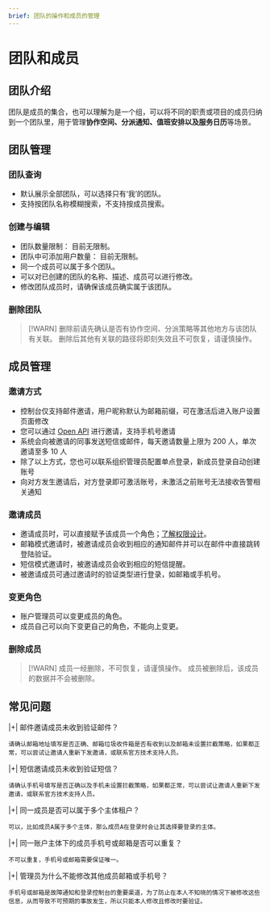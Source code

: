 ```yaml
---
brief: 团队的操作和成员的管理
---
```


# 团队和成员

## 团队介绍
团队是成员的集合，也可以理解为是一个组，可以将不同的职责或项目的成员归纳到一个团队里，用于管理**协作空间、分派通知、值班安排以及服务日历**等场景。

## 团队管理

### 团队查询

- 默认展示全部团队，可以选择只有‘我’的团队。
- 支持按团队名称模糊搜索，不支持按成员搜索。

### 创建与编辑

- 团队数量限制： 目前无限制。
- 团队中可添加用户数量： 目前无限制。
- 同一个成员可以属于多个团队。
- 可以对已创建的团队的名称、描述、成员可以进行修改。
- 修改团队成员时，请确保该成员确实属于该团队。

### 删除团队

> [!WARN]
> 删除前请先确认是否有协作空间、分派策略等其他地方与该团队有关联。
> 删除后其他有关联的路径将即刻失效且不可恢复，请谨慎操作。

## 成员管理

### 邀请方式

- 控制台仅支持邮件邀请，用户昵称默认为邮箱前缀，可在激活后进入账户设置页面修改
- 您可以通过 [Open API](https://developer.flashcat.cloud/api-110655699) 进行邀请，支持手机号邀请
- 系统会向被邀请的同事发送短信或邮件，每天邀请数量上限为 200 人，单次邀请至多 10 人
- 除了以上方式，您也可以联系组织管理员配置单点登录，新成员登录自动创建账号
- 向对方发生邀请后，对方登录即可激活账号，未激活之前账号无法接收告警相关通知

### 邀请成员

- 邀请成员时，可以直接赋予该成员一个角色；[了解权限设计](/feature/permission_overview)。
- 邮箱模式邀请时，被邀请成员会收到相应的通知邮件并可以在邮件中直接跳转登陆验证。
- 短信模式邀请时，被邀请成员会收到相应的短信提醒。
- 被邀请成员可通过邀请时的验证类型进行登录，如邮箱或手机号。

### 变更角色

- 账户管理员可以变更成员的角色。
- 成员自己可以向下变更自己的角色，不能向上变更。

### 删除成员
> [!WARN]
> 成员一经删除，不可恢复，请谨慎操作。
> 成员被删除后，该成员的数据并不会被删除。

## 常见问题

|+| 邮件邀请成员未收到验证邮件？

    请确认邮箱地址填写是否正确、邮箱垃圾收件箱是否有收到以及邮箱未设置拦截策略，如果都正常，可以尝试让邀请人重新下发邀请，或联系官方技术支持人员。

|+| 短信邀请成员未收到验证短信？

    请确认手机号填写是否正确以及手机未设置拦截策略，如果都正常，可以尝试让邀请人重新下发邀请，或联系官方技术支持人员。

|+| 同一成员是否可以属于多个主体租户？

    可以，比如成员A属于多个主体，那么成员A在登录时会让其选择要登录的主体。

|+| 同一账户主体下的成员手机号或邮箱是否可以重复？

    不可以重复，手机号或邮箱需要保证唯一。

|+| 管理员为什么不能修改其他成员邮箱或手机号？

    手机号或邮箱是故障通知和登录控制台的重要渠道，为了防止在本人不知晓的情况下被修改这些信息，从而导致不可预期的事故发生，所以只能本人修改且修改时要验证。